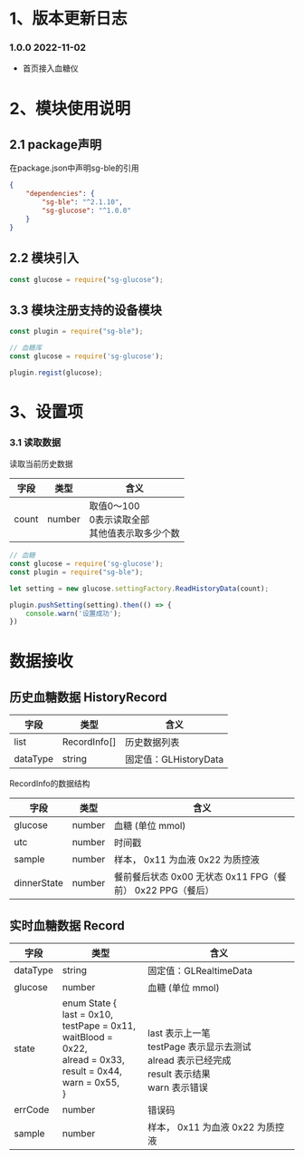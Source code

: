 <a name="JO0ZI"></a>
# 1、版本更新日志

<a name="p0Zj5"></a>
### 1.0.0  2022-11-02

- 首页接入血糖仪

<a name="j2iJp"></a>
# 2、模块使用说明

<a name="Haub0"></a>
## 2.1 package声明

在package.json中声明sg-ble的引用

```json
{
    "dependencies": {
        "sg-ble": "^2.1.10",	
        "sg-glucose": "^1.0.0"
    }
}
```

<a name="N9RDV"></a>
## 2.2 模块引入

```javascript
const glucose = require("sg-glucose");
```

<a name="G7Gpg"></a>
## 3.3 模块注册支持的设备模块

```javascript
const plugin = require("sg-ble");

// 血糖库
const glucose = require('sg-glucose');

plugin.regist(glucose);
```

<a name="aU86X"></a>
# 3、设置项

<a name="hcmIu"></a>
### 3.1 读取数据

读取当前历史数据

| 字段 | 类型 | 含义 |
| --- | --- | --- |
| count | number | 取值0～100<br />0表示读取全部<br />其他值表示取多少个数<br /> |


```javascript
// 血糖
const glucose = require('sg-glucose');
const plugin = require("sg-ble");

let setting = new glucose.settingFactory.ReadHistoryData(count);

plugin.pushSetting(setting).then(() => {
    console.warn('设置成功');
})


```

<a name="f4SA2"></a>
# 数据接收
<a name="t84yk"></a>
## 历史血糖数据 HistoryRecord

| 字段 | 类型 | 含义 |
| --- | --- | --- |
| list | RecordInfo[] | 历史数据列表 |
| dataType | string | 固定值：GLHistoryData |


RecordInfo的数据结构

| 字段 | 类型 | 含义 |
| --- | --- | --- |
| glucose | number | 血糖 (单位 mmol) |
| utc | number | 时间戳 |
| sample | number | 样本， 0x11 为血液 0x22 为质控液 |
| dinnerState | number | 餐前餐后状态 0x00 无状态 0x11 FPG（餐前） 0x22 PPG（餐后） |



<a name="bcKiB"></a>
## 实时血糖数据 Record
| 字段 | 类型 | 含义 |
| --- | --- | --- |
| dataType | string | 固定值：GLRealtimeData |
| glucose | number | 血糖 (单位 mmol) |
| state | enum State {<br />  last = 0x10,<br />  testPape = 0x11,<br />  waitBlood = 0x22,<br />  alread = 0x33,<br />  result = 0x44,<br />  warn = 0x55,<br />} | <br /><br />last 表示上一笔<br />testPage 表示显示去测试<br />alread 表示已经完成<br />result 表示结果<br />warn 表示错误<br /> |
| errCode | number | 错误码 |
| sample | number |  样本， 0x11 为血液 0x22 为质控液 |


